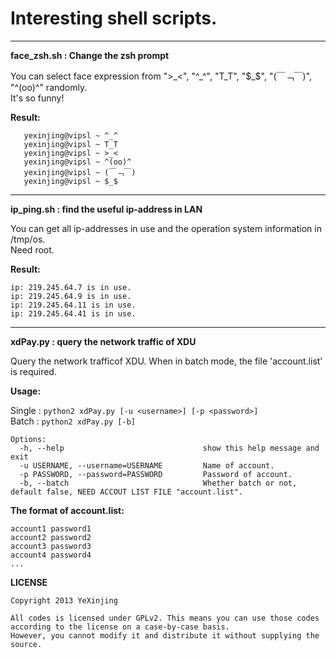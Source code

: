 Interesting shell scripts.
=======
__________________
**face_zsh.sh :    Change the zsh prompt**    
        
You can select face expression from  "\>\_<", "^_^", "T\_T", "$_$", "(￣﹁￣)", "^(oo)^" randomly.                      
It's so funny!          
    
**Result:**     
       
       yexinjing@vipsl ~ ^_^         
       yexinjing@vipsl ~ T_T        
       yexinjing@vipsl ~ >_<         
       yexinjing@vipsl ~ ^(oo)^           
       yexinjing@vipsl ~ (￣﹁￣)       
       yexinjing@vipsl ~ $_$           
    

__________________
**ip_ping.sh :    find the useful ip-address in LAN**    
      
You can get all ip-addresses in use and the operation system information in /tmp/os.      
Need root.

**Result:**     

    ip: 219.245.64.7 is in use.
    ip: 219.245.64.9 is in use.
    ip: 219.245.64.11 is in use.
    ip: 219.245.64.41 is in use.
    

__________________
**xdPay.py :   query the network traffic of XDU**    
      
Query the network trafficof XDU. When in batch mode, the file 'account.list' is required.      
     
**Usage:**  
    
Single : `python2 xdPay.py [-u <username>] [-p <password>]`    
Batch : `python2 xdPay.py [-b]`

    Options:
      -h, --help                               show this help message and exit
      -u USERNAME, --username=USERNAME         Name of account.
      -p PASSWORD, --password=PASSWORD         Password of account.
      -b, --batch                              Whether batch or not, default false, NEED ACCOUT LIST FILE "account.list".
      
**The format of account.list:**     
    
    account1 password1    
    account2 password2    
    account3 password3    
    account4 password4    
    ...    


**LICENSE**         
               
    Copyright 2013 YeXinjing     
        
    All codes is licensed under GPLv2. This means you can use those codes according to the license on a case-by-case basis.     
    However, you cannot modify it and distribute it without supplying the source.
